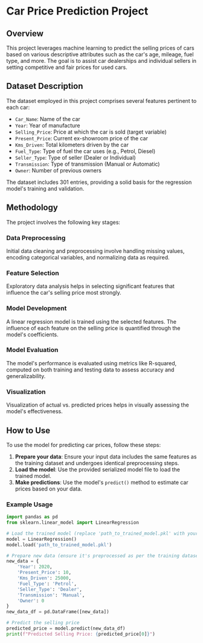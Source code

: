 # Car Price Prediction Project

## Overview
This project leverages machine learning to predict the selling prices of cars based on various descriptive attributes such as the car's age, mileage, fuel type, and more. The goal is to assist car dealerships and individual sellers in setting competitive and fair prices for used cars.

## Dataset Description
The dataset employed in this project comprises several features pertinent to each car:

- `Car_Name`: Name of the car
- `Year`: Year of manufacture
- `Selling_Price`: Price at which the car is sold (target variable)
- `Present_Price`: Current ex-showroom price of the car
- `Kms_Driven`: Total kilometers driven by the car
- `Fuel_Type`: Type of fuel the car uses (e.g., Petrol, Diesel)
- `Seller_Type`: Type of seller (Dealer or Individual)
- `Transmission`: Type of transmission (Manual or Automatic)
- `Owner`: Number of previous owners

The dataset includes 301 entries, providing a solid basis for the regression model's training and validation.

## Methodology
The project involves the following key stages:

### Data Preprocessing
Initial data cleaning and preprocessing involve handling missing values, encoding categorical variables, and normalizing data as required.

### Feature Selection
Exploratory data analysis helps in selecting significant features that influence the car's selling price most strongly.

### Model Development
A linear regression model is trained using the selected features. The influence of each feature on the selling price is quantified through the model's coefficients.

### Model Evaluation
The model's performance is evaluated using metrics like R-squared, computed on both training and testing data to assess accuracy and generalizability.

### Visualization
Visualization of actual vs. predicted prices helps in visually assessing the model's effectiveness.

## How to Use
To use the model for predicting car prices, follow these steps:

1. **Prepare your data**: Ensure your input data includes the same features as the training dataset and undergoes identical preprocessing steps.
2. **Load the model**: Use the provided serialized model file to load the trained model.
3. **Make predictions**: Use the model's `predict()` method to estimate car prices based on your data.

### Example Usage
```python
import pandas as pd
from sklearn.linear_model import LinearRegression

# Load the trained model (replace 'path_to_trained_model.pkl' with your model's file path)
model = LinearRegression()
model.load('path_to_trained_model.pkl')

# Prepare new data (ensure it's preprocessed as per the training dataset)
new_data = {
    'Year': 2020,
    'Present_Price': 10,
    'Kms_Driven': 25000,
    'Fuel_Type': 'Petrol',
    'Seller_Type': 'Dealer',
    'Transmission': 'Manual',
    'Owner': 0
}
new_data_df = pd.DataFrame([new_data])

# Predict the selling price
predicted_price = model.predict(new_data_df)
print(f"Predicted Selling Price: {predicted_price[0]}")
```


